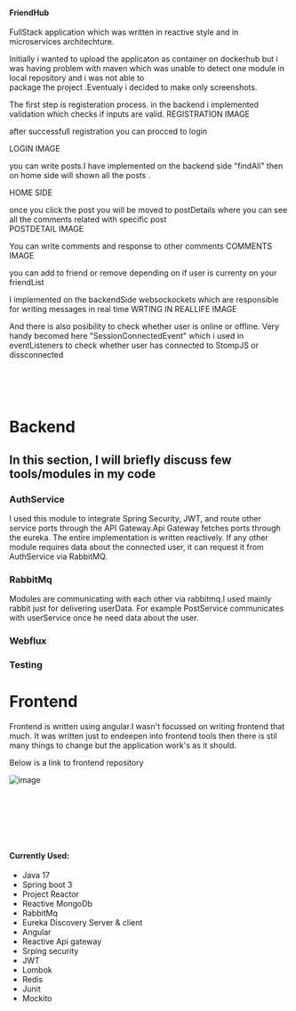 
<h4> FriendHub</h4>

FullStack application which was written in reactive style and in microservices architechture.
  

Initially i wanted to  upload the applicaton as container on dockerhub but i was having problem with maven which was unable to detect one module in local repository and i was not able to  
package the project .Eventualy i decided to make only screenshots.

The first step is registeration process. in the backend i implemented validation which checks if inputs are valid.
REGISTRATION IMAGE


after successfull registration you can procced to login 

LOGIN IMAGE


you can write posts.I have implemented on the backend side "findAll" then on home side will shown all the posts .

HOME SIDE

once you click the post you will be moved to postDetails where you can see all the comments related with specific post  
POSTDETAIL IMAGE


You can write comments and response to other comments
COMMENTS IMAGE


you can add to friend or remove depending on if user is currenty on your friendList


I implemented on the backendSide websockockets which are responsible for writing messages in real time
WRTING IN REALLIFE IMAGE


And there is also posibility to check whether user is online or offline.
Very handy becomed here "SessionConnectedEvent" which i used in eventListeners to check whether user has connected to StompJS or dissconnected




<br><br><br>

<h1>Backend</h1>
<h2>In this section, I will briefly discuss few tools/modules in my code</h2>



<h3><b>AuthService</b></h3> I used this module to integrate Spring Security, JWT, and route other service ports through the API Gateway.Api Gateway fetches ports through the eureka. The entire implementation is written reactively. If any other module requires data about the connected user, it can request it from AuthService via RabbitMQ.

<h3><b>RabbitMq</b></h1>Modules are communicating with each other via rabbitmq.I used mainly rabbit just for delivering userData. For example PostService communicates with userService once he
need data about the user.


<h3>Webflux</h3>



<h3>Testing</h3>

<h1>Frontend</h1>
Frontend is written using angular.I wasn't focussed on writing frontend that much. It was written just to endeepen into frontend tools    then there
is stil  many things to change but the application work's as it should.

Below is a link to frontend repository

![image](https://github.com/user-attachments/assets/3b82e4ba-526f-4357-9919-b1e2951f96ad)




<br><br><br><br><br>
<h4>Currently Used:</h4>

- Java 17
- Spring boot 3
- Project Reactor
- Reactive MongoDb
- RabbitMq
- Eureka Discovery Server & client
- Angular
- Reactive Api gateway
- Srping security
- JWT
- Lombok
- Redis
- Junit
- Mockito




